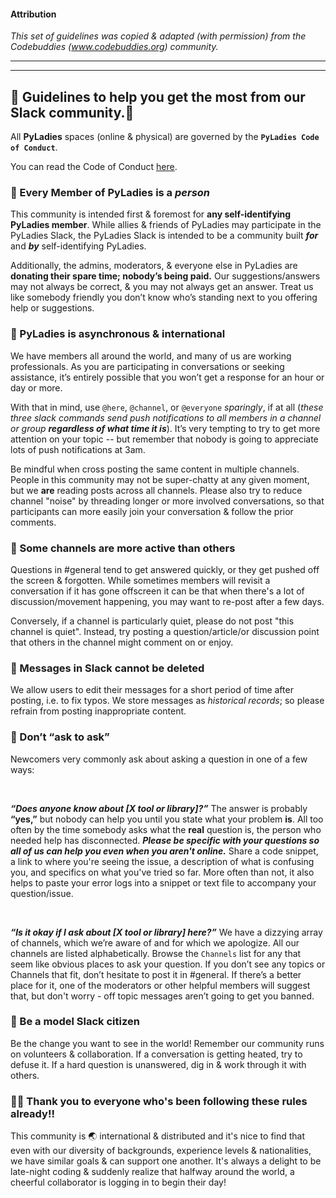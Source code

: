 #### Attribution

_This set of guidelines was copied & adapted (_with permission_) from the Codebuddies (www.codebuddies.org) community._  

______________________________________
______________________________________



## :star2: Guidelines to help you get the most from our Slack community.:star2: 

All **PyLadies** spaces (online & physical) are governed by the **`PyLadies Code of Conduct`**.

You can read the Code of Conduct [here](https://www.pyladies.com/CodeOfConduct/).



###  :star2: Every Member of PyLadies is a _**person**_

This community is intended first & foremost for **any self-identifying PyLadies member**. While allies & friends of PyLadies may participate in the PyLadies Slack,  the PyLadies Slack is intended to be a community built _**for**_ and _**by**_ self-identifying PyLadies.

Additionally, the admins, moderators, & everyone else in PyLadies are **donating their spare time; nobody’s being paid.**  Our suggestions/answers may not always be correct, & you may not always get an answer. Treat us like somebody friendly you don’t know who’s standing next to you offering help or suggestions.



### :star2: PyLadies is asynchronous & international

We have members all around the world, and many of us are working professionals. As you are participating in conversations or seeking assistance, it’s entirely possible that you won’t get a response for an hour or day or more. 

With that in mind, use  `@here`, `@channel`, or `@everyone` _sparingly_, if at all (_these three slack commands send push notifications to all members in a channel or group **regardless of what time it is**_).  It’s very tempting to try to get more attention on your topic -- but remember that nobody is going to appreciate  lots of push notifications at 3am.

Be mindful when cross posting the same content in multiple channels. People in this community may not be super-chatty at any given moment, but we **are** reading posts across all channels.  Please also try to reduce channel "noise" by threading longer or more involved conversations, so that participants can more easily join your conversation & follow the prior comments.



### :star2: Some channels are more active than others
Questions in #general tend to get answered quickly, or they get pushed off the screen & forgotten. While sometimes members will revisit a conversation if it has gone offscreen it can be that when there's a lot of discussion/movement happening, you may want to re-post after a few days.

Conversely, if a channel is particularly quiet, please do not post "this channel is quiet".  Instead, try posting a question/article/or discussion point that others in the channel might comment on or enjoy.


### :star2: Messages in Slack cannot be deleted

We allow users to edit their messages for a short period of time after posting, i.e. to fix typos. We store messages as *historical records*; so please refrain from posting inappropriate content.


### :star2: Don’t “ask to ask”
Newcomers very commonly ask about asking a question in one of a few ways:

<br>

_**“Does anyone know about [X tool or library]?”**_
The answer is probably **“yes,”** but nobody can help you until you state what your problem **is**. All too often by the time somebody asks what the **real** question is, the person who needed help has disconnected. _**Please be specific with your questions so all of us can help you even when you aren't online.**_ Share a code snippet, a link to where you're seeing the issue, a description of what is confusing you, and specifics on what you've tried so far.  More often than not, it also helps to paste your error logs into a snippet or text file  to accompany your question/issue.  

<br>

_**“Is it okay if I ask about [X tool or library] here?”**_
We have a dizzying array of channels, which we’re aware of and for which we apologize. All our channels are listed alphabetically. Browse the `Channels` list for any that seem like obvious places to ask your question. If you don’t see any topics or Channels that fit, don’t hesitate to post it in #general.  If there’s a better place for it, one of the moderators or other helpful members will suggest that, but don't worry - off topic messages aren’t going to get you banned.



### :star2: Be a model Slack citizen

Be the change you want to see in the world! Remember our community runs on volunteers & collaboration. If a conversation is getting heated, try to defuse it. If a hard question is unanswered, dig in & work through it with others. 



### :star2::star2: Thank you to everyone who's been following these rules already!!

This community is :earth_asia: international & distributed and it's nice to find that even with our diversity of backgrounds,  experience levels & nationalities, we have similar goals & can support one another. It's always a delight to be late-night coding & suddenly realize that halfway around the world, a cheerful collaborator is logging in to begin their day!
